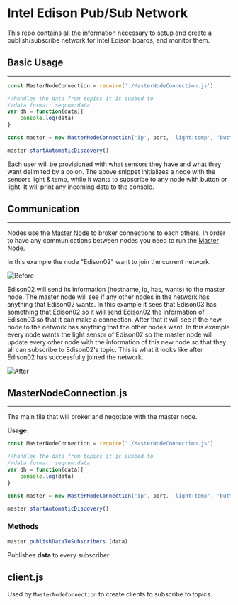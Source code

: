 Intel Edison Pub/Sub Network 
===================

This repo contains all the information necessary to setup and create a publish/subscribe network for Intel Edison boards, and monitor them. 


## Basic Usage
-------------
```JavaScript 
const MasterNodeConnection = require('./MasterNodeConnection.js')

//handles the data from topics it is subbed to
//data format: seqnum:data
var dh = function(data){
	console.log(data)
}

const master = new MasterNodeConnection('ip', port, 'light:temp', 'button:light', dh)

master.startAutomaticDiscovery()
```
Each user will be provisioned with what sensors they have and what they want delimited by a colon. The above snippet initializes a node with the sensors light & temp, while it wants to subscribe to any node with button or light. It will print any incoming data to the console.

## Communication
----------------------

Nodes use the  [Master Node](https://github.com/rush2sk8/Intel-Edison-PS/tree/master/Master%20Node) to broker connections to each others. In order to have any communications between nodes you need to run the [Master Node](https://github.com/rush2sk8/Intel-Edison-PS/tree/master/Master%20Node).

In this example the node "Edison02" want to join the current network.

![Before](https://github.com/rush2sk8/Intel-Edison-PS/blob/master/images/beforejoining.PNG?raw=true )
 
 Edison02 will send its information (hostname, ip, has, wants) to the master node. The master node will see if any other nodes in the network has anything that Edison02 wants. In this example it sees that Edison03 has something that Edison02 so it will send Edison02 the information of Edison03 so that it can make a connection. After that it will see if the new node to the network has anything that the other nodes want. In this example every node wants the light sensor of Edison02 so the master node will update every other node with the information of this new node so that they all can subscribe to Edison02's topic.
This is what it looks like after Edison02 has successfully joined the network.


![After](https://github.com/rush2sk8/Intel-Edison-PS/blob/master/images/afterjoining.PNG?raw=true )


## MasterNodeConnection.js
--------------------------------
The main file that will broker and negotiate with the master node.

<b>Usage:</b>
```JavaScript 
const MasterNodeConnection = require('./MasterNodeConnection.js')

//handles the data from topics it is subbed to
//data format: seqnum:data
var dh = function(data){
	console.log(data)
}

const master = new MasterNodeConnection('ip', port, 'light:temp', 'button:light', dh)

master.startAutomaticDiscovery()
```

### Methods

```JavaScript
master.publishDataToSubscribers (data)
```
Publishes <b>data</b> to every subscriber 

client.js
-------------

Used by ```MasterNodeConnection``` to create clients to subscribe to topics.
